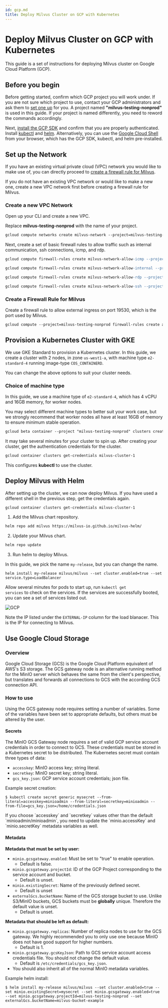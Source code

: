 ```yaml
---
id: gcp.md
title: Deploy Milvus Cluster on GCP with Kubernetes
---
```


# Deploy Milvus Cluster on GCP with Kubernetes

This guide is a set of instructions for deploying Milvus cluster on Google Cloud Platform (GCP). 

## Before you begin
Before getting started, confirm which GCP project you will work under. If you are not sure which project to use, contact your GCP administrators and ask them to [set one up](https://cloud.google.com/resource-manager/docs/creating-managing-projects) for you. A project named **"milvus-testing-nonprod"** is used in this guide. If your project is named differently, you need to reword the commands accordingly.

Next, [install the GCP SDK](https://cloud.google.com/sdk/docs/quickstart#installing_the_latest_version) and confirm that you are properly authenticated. Install [kubectl](http://gcloud%20container%20clusters%20get-credentials%20hello-cluster/) and [helm](http://gcloud%20container%20clusters%20get-credentials%20hello-cluster/). Alternatively, you can use the [Google Cloud Shell](https://cloud.google.com/shell) from your browser, which has the GCP SDK, kubectl, and helm pre-installed. 

## Set up the Network

If you have an existing virtual private cloud (VPC) network you would like to make use of, you can directly proceed to [create a firewall rule for Milvus](gcp.md#Create-a-Firewall-Rule-for-Milvus).

If you do not have an existing VPC network or would like to make a new one, create a new VPC network first before creating a firewall rule for Milvus.

### Create a new VPC Network

Open up your CLI and create a new VPC. 

<div class="alert note">
Replace <b>milvus-testing-nonprod</b> with the name of your project.
</div>

```Apache
gcloud compute networks create milvus-network --project=milvus-testing-nonprod --subnet-mode=auto --mtu=1460 --bgp-routing-mode=regional
```

Next, create a set of basic firewall rules to allow traffic such as internal communication, ssh connections, icmp, and rdp.

```Apache
gcloud compute firewall-rules create milvus-network-allow-icmp --project=milvus-testing-nonprod --network=projects/milvus-testing-nonprod/global/networks/milvus-network --description=Allows\ ICMP\ connections\ from\ any\ source\ to\ any\ instance\ on\ the\ network. --direction=INGRESS --priority=65534 --source-ranges=0.0.0.0/0 --action=ALLOW --rules=icmp

gcloud compute firewall-rules create milvus-network-allow-internal --project=milvus-testing-nonprod --network=projects/milvus-testing-nonprod/global/networks/milvus-network --description=Allows\ connections\ from\ any\ source\ in\ the\ network\ IP\ range\ to\ any\ instance\ on\ the\ network\ using\ all\ protocols. --direction=INGRESS --priority=65534 --source-ranges=10.128.0.0/9 --action=ALLOW --rules=all

gcloud compute firewall-rules create milvus-network-allow-rdp --project=milvus-testing-nonprod --network=projects/milvus-testing-nonprod/global/networks/milvus-network --description=Allows\ RDP\ connections\ from\ any\ source\ to\ any\ instance\ on\ the\ network\ using\ port\ 3389. --direction=INGRESS --priority=65534 --source-ranges=0.0.0.0/0 --action=ALLOW --rules=tcp:3389

gcloud compute firewall-rules create milvus-network-allow-ssh --project=milvus-testing-nonprod --network=projects/milvus-testing-nonprod/global/networks/milvus-network --description=Allows\ TCP\ connections\ from\ any\ source\ to\ any\ instance\ on\ the\ network\ using\ port\ 22. --direction=INGRESS --priority=65534 --source-ranges=0.0.0.0/0 --action=ALLOW --rules=tcp:22
```

### Create a Firewall Rule for Milvus 

Create a firewall rule to allow external ingress on port 19530, which is the port used by Milvus.

```Apache
gcloud compute --project=milvus-testing-nonprod firewall-rules create allow-milvus-in --description="Allow ingress traffic for Milvus on port 19530" --direction=INGRESS --priority=1000 --network=projects/milvus-testing-nonprod/global/networks/milvus-network --action=ALLOW --rules=tcp:19530 --source-ranges=0.0.0.0/0
```

## Provision a Kubernetes Cluster with GKE
We use GKE Standard to provision a Kubernetes cluster. In this guide, we create a cluster with 2 nodes, in zone `us-west1-a`, with machine type `e2-standard-4` running image-type `COS_CONTAINERD`.

<div class="alert note">
You can change the above options to suit your cluster needs.
</div>

### Choice of machine type

In this guide, we use a machine type of `e2-standard-4`, which has 4 vCPU and 16GB memory, for worker nodes. 

<div class="alert note">
You may select different machine types to better suit your work case, but we strongly recommend that worker nodes all have at least 16GB of memory to ensure minimum stable operation.
</div>

```Apache
gcloud beta container --project "milvus-testing-nonprod" clusters create "milvus-cluster-1" --zone "us-west1-a" --no-enable-basic-auth --cluster-version "1.20.8-gke.900" --release-channel "regular" --machine-type "e2-standard-4" --image-type "COS_CONTAINERD" --disk-type "pd-standard" --disk-size "100" --max-pods-per-node "110" --num-nodes "2" --enable-stackdriver-kubernetes --enable-ip-alias --network "projects/milvus-testing-nonprod/global/networks/milvus-network" --subnetwork "projects/milvus-testing-nonprod/regions/us-west1/subnetworks/milvus-network"
```

It may take several minutes for your cluster to spin up. After creating your cluster, get the authentication credentials for the cluster. 

```Apache
gcloud container clusters get-credentials milvus-cluster-1
```

This configures **kubectl** to use the cluster.


## Deploy Milvus with Helm

After setting up the cluster, we can now deploy Milvus. If you have used a different shell in the previous step, get the credentials again.

```Apache
gcloud container clusters get-credentials milvus-cluster-1
```

1. Add the Milvus chart repository.
```Apache
helm repo add milvus https://milvus-io.github.io/milvus-helm/
```

2. Update your Milvus chart.
```Apache
helm repo update
```

3. Run helm to deploy Milvus. 

<div class="alert note">
In this guide, we pick the name <code>my-release</code>, but you can change the name.
</div>

```Thrift
helm install my-release milvus/milvus --set cluster.enabled=true --set service.type=LoadBalancer
```

Allow several minutes for pods to start up, run <code>kubectl get services</code> to check on the services. If the services are successfully booted, you can see a set of services listed out. 

![GCP](../../../../../assets/gcp.png)

<div class="alert note">
Note the IP listed under the <code>EXTERNAL-IP</code> column for the load blanacer. This is the IP for connecting to Milvus.
</div>

## Use Google Cloud Storage

### Overview

Google Cloud Storage (GCS) is the Google Cloud Platform equivalent of AWS's S3 storage.
The GCS gateway node is an alternative running method for the MinIO server which behaves the same from the client's perspective, but translates and forwards all connections to GCS with the according GCS connection API.

### How to use

Using the GCS gateway node requires setting a number of variables. Some of the variables have been set to appropriate defaults, but others must be altered by the user.

#### Secrets

The MinIO GCS Gateway node requires a set of valid GCP service account credentials in order to connect to GCS. These credentials must be stored in a Kubernetes secret to be distributed. The Kubernetes secret must contain three types of data:

- `accesskey`: MinIO access key; string literal.
- `secretkey`: MinIO secret key; string literal.
- `gcs_key.json`: GCP service account credentials; json file.

Example secret creation:

```shell
$ kubectl create secret generic mysecret --from-literal=accesskey=minioadmin --from-literal=secretkey=minioadmin --from-file=gcs_key.json=/home/credentials.json
```

<div class="alert note">
If you choose `accesskey` and `secretkey` values other than the default `minioadmin/minioadmin`, you need to update the `minio.accessKey` and `minio.secretKey` metadata variables as well.
</div>


#### Metadata 

**Metadata that must be set by user:**

- `minio.gcsgateway.enabled`: Must be set to "true" to enable operation.
  -  Default is false. 
- `minio.gcsgateway.projectId`: ID of the GCP Project corresponding to the service account and bucket.
  - Default is unset.
- `minio.existingSecret`: Name of the previously defined secret. 
  - Default is unset
- `externalGcs.bucketName`: Name of the GCS storage bucket to use. Unlike S3/MinIO buckets, GCS buckets must be **globally** unique. Therefore the default value is unset.
  - Default is unset.

**Metadata that should be left as default:**

- `minio.gcsgateway.replicas`: Number of replica nodes to use for the GCS gateway. We highly recommended you to only use one because MinIO does not have good support for higher numbers. 
  - Default is 1.
- `minio.gcsgateway.gcsKeyJson`: Path to GCS service account access credentials file. You should not change the default value.
  - Default is `/etc/credentials/gcs_key.json`.
- You should also inherit all of the normal MinIO metadata variables.

Example helm install:
```shell
$ helm install my-release milvus/milvus --set cluster.enabled=true --set minio.existingSecret=mysecret --set minio.gcsgateway.enabled=true --set minio.gcsgateway.projectId=milvus-testing-nonprod --set externalGcs.bucketName=milvus-bucket-example
```


